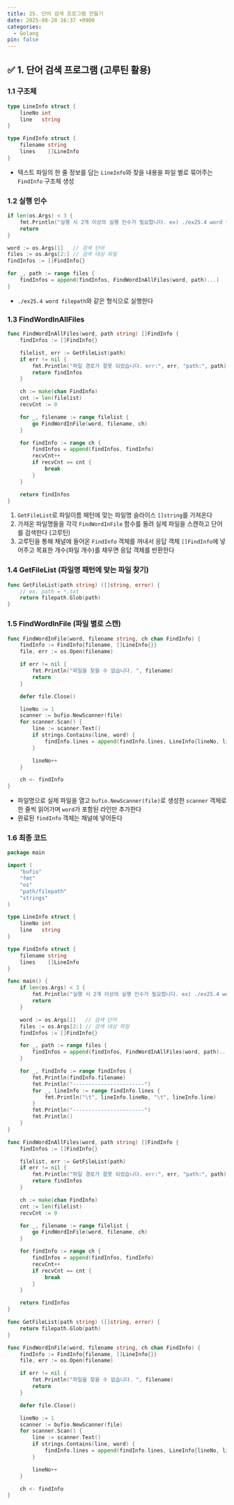 ```yaml
---
title: 25. 단어 검색 프로그램 만들기
date: 2025-08-28 16:37 +0900
categories:
  - Golang
pin: false
---
```

## ✅ 1. 단어 검색 프로그램 (고루틴 활용)

### 1.1 구조체
```go
type LineInfo struct {
	lineNo int
	line   string
}

type FindInfo struct {
	filename string
	lines    []LineInfo
}
```
- 텍스트 파일의 한 줄 정보를 담는 `LineInfo`와 찾을 내용을 파일 별로 묶어주는 `FindInfo` 구조체 생성

### 1.2 실행 인수
```go
if len(os.Args) < 3 {
	fmt.Println("실행 시 2개 이상의 실행 인수가 필요합니다. ex) ./ex25.4 word filepath")
	return
}

word := os.Args[1]   // 검색 단어
files := os.Args[2:] // 검색 대상 파일
findInfos := []FindInfo{}

for _, path := range files {
	findInfos = append(findInfos, FindWordInAllFiles(word, path)...)
}
```
- `./ex25.4 word filepath`와 같은 형식으로 실행한다

### 1.3 FindWordInAllFiles
```go
func FindWordInAllFiles(word, path string) []FindInfo {
	findInfos := []FindInfo{}

	filelist, err := GetFileList(path)
	if err != nil {
		fmt.Println("파일 경로가 잘못 되었습니다. err:", err, "path:", path)
		return findInfos
	}

	ch := make(chan FindInfo)
	cnt := len(filelist)
	recvCnt := 0

	for _, filename := range filelist {
		go FindWordInFile(word, filename, ch)
	}

	for findInfo := range ch {
		findInfos = append(findInfos, findInfo)
		recvCnt++
		if recvCnt == cnt {
			break
		}
	}

	return findInfos
}
```
1. `GetFileList`로 파일이름 패턴에 맞는 파일명 슬라이스 `[]string`를 가져온다
2. 가져온 파일명들을 각각 `FindWordInFile` 함수를 돌려 실제 파일을 스캔하고 단어를 검색한다 (고루틴)
3. 고루틴을 통해 채널에 들어온 `FindInfo` 객체를 꺼내서 응답 객체 `[]FindInfo`에 넣어주고 목표한 개수(파일 개수)를 채우면 응답 객체를 반환한다

### 1.4 GetFileList (파일명 패턴에 맞는 파일 찾기)
```go
func GetFileList(path string) ([]string, error) {
	// ex. path = *.txt
	return filepath.Glob(path)
}
```

### 1.5 FindWordInFile (파일 별로 스캔)
```go
func FindWordInFile(word, filename string, ch chan FindInfo) {
	findInfo := FindInfo{filename, []LineInfo{}}
	file, err := os.Open(filename)

	if err != nil {
		fmt.Println("파일을 찾을 수 없습니다. ", filename)
		return
	}

	defer file.Close()

	lineNo := 1
	scanner := bufio.NewScanner(file)
	for scanner.Scan() {
		line := scanner.Text()
		if strings.Contains(line, word) {
			findInfo.lines = append(findInfo.lines, LineInfo{lineNo, line})
		}

		lineNo++
	}

	ch <- findInfo
}
```
- 파일명으로 실제 파일을 열고 `bufio.NewScanner(file)`로 생성한 `scanner` 객체로 한 줄씩 읽어가며 `word`가 포함된 라인만 추가한다
- 완료된 `findInfo` 객체는 채널에 넣어둔다

### 1.6 최종 코드
```go
package main

import (
	"bufio"
	"fmt"
	"os"
	"path/filepath"
	"strings"
)

type LineInfo struct {
	lineNo int
	line   string
}

type FindInfo struct {
	filename string
	lines    []LineInfo
}

func main() {
	if len(os.Args) < 3 {
		fmt.Println("실행 시 2개 이상의 실행 인수가 필요합니다. ex) ./ex25.4 word filepath")
		return
	}

	word := os.Args[1]   // 검색 단어
	files := os.Args[2:] // 검색 대상 파일
	findInfos := []FindInfo{}

	for _, path := range files {
		findInfos = append(findInfos, FindWordInAllFiles(word, path)...)
	}

	for _, findInfo := range findInfos {
		fmt.Println(findInfo.filename)
		fmt.Println("-----------------------")
		for _, lineInfo := range findInfo.lines {
			fmt.Println("\t", lineInfo.lineNo, "\t", lineInfo.line)
		}
		fmt.Println("-----------------------")
		fmt.Println()
	}
}

func FindWordInAllFiles(word, path string) []FindInfo {
	findInfos := []FindInfo{}

	filelist, err := GetFileList(path)
	if err != nil {
		fmt.Println("파일 경로가 잘못 되었습니다. err:", err, "path:", path)
		return findInfos
	}

	ch := make(chan FindInfo)
	cnt := len(filelist)
	recvCnt := 0

	for _, filename := range filelist {
		go FindWordInFile(word, filename, ch)
	}

	for findInfo := range ch {
		findInfos = append(findInfos, findInfo)
		recvCnt++
		if recvCnt == cnt {
			break
		}
	}

	return findInfos
}

func GetFileList(path string) ([]string, error) {
	return filepath.Glob(path)
}

func FindWordInFile(word, filename string, ch chan FindInfo) {
	findInfo := FindInfo{filename, []LineInfo{}}
	file, err := os.Open(filename)

	if err != nil {
		fmt.Println("파일을 찾을 수 없습니다. ", filename)
		return
	}

	defer file.Close()

	lineNo := 1
	scanner := bufio.NewScanner(file)
	for scanner.Scan() {
		line := scanner.Text()
		if strings.Contains(line, word) {
			findInfo.lines = append(findInfo.lines, LineInfo{lineNo, line})
		}

		lineNo++
	}

	ch <- findInfo
}
```
